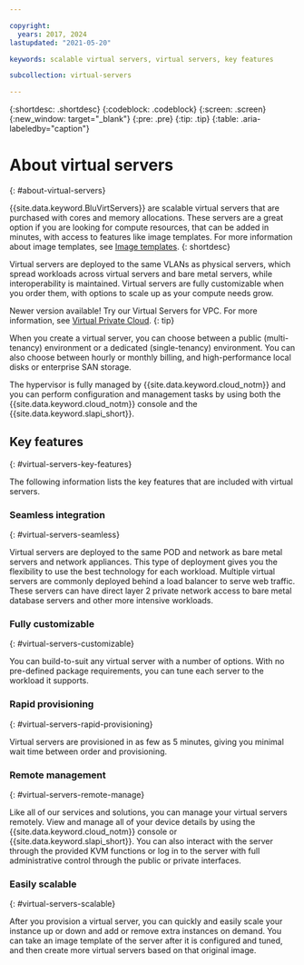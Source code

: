 ```yaml
---

copyright:
  years: 2017, 2024
lastupdated: "2021-05-20"

keywords: scalable virtual servers, virtual servers, key features

subcollection: virtual-servers

---
```


{:shortdesc: .shortdesc}
{:codeblock: .codeblock}
{:screen: .screen}
{:new_window: target="_blank"}
{:pre: .pre}
{:tip: .tip}
{:table: .aria-labeledby="caption"}

# About virtual servers
{: #about-virtual-servers}

{{site.data.keyword.BluVirtServers}} are scalable virtual servers that are purchased with cores and memory allocations. These servers are a great option if you are looking for compute resources, that can be added in minutes, with access to features like image templates. For more information about image templates, see [Image templates](/docs/virtual-servers?topic=virtual-servers-image-templates).
{: shortdesc}

Virtual servers are deployed to the same VLANs as physical servers, which spread workloads across virtual servers and bare metal servers, while interoperability is maintained. Virtual servers are fully customizable when you order them, with options to scale up as your compute needs grow.

Newer version available! Try our Virtual Servers for VPC. For more information, see [Virtual Private Cloud](/docs/vpc?topic=vpc-getting-started).
{: tip}

When you create a virtual server, you can choose between a public (multi-tenancy) environment or a dedicated (single-tenancy) environment. You can also choose between hourly or monthly billing, and high-performance local disks or enterprise SAN storage.

The hypervisor is fully managed by {{site.data.keyword.cloud_notm}} and you can perform configuration and management tasks by using both the {{site.data.keyword.cloud_notm}} console and the {{site.data.keyword.slapi_short}}. 

## Key features
{: #virtual-servers-key-features}

The following information lists the key features that are included with virtual servers.

### Seamless integration
{: #virtual-servers-seamless}

Virtual servers are deployed to the same POD and network as bare metal servers and network appliances. This type of deployment gives you the flexibility to use the best technology for each workload. Multiple virtual servers are commonly deployed behind a load balancer to serve web traffic. These servers can have direct layer 2 private network access to bare metal database servers and other more intensive workloads.

### Fully customizable
{: #virtual-servers-customizable}

You can build-to-suit any virtual server with a number of options. With no pre-defined package requirements, you can tune each server to the workload it supports.

### Rapid provisioning
{: #virtual-servers-rapid-provisioning}

Virtual servers are provisioned in as few as 5 minutes, giving you minimal wait time between order and provisioning.

### Remote management
{: #virtual-servers-remote-manage}

Like all of our services and solutions, you can manage your virtual servers remotely. View and manage all of your device details by using the {{site.data.keyword.cloud_notm}} console or {{site.data.keyword.slapi_short}}. You can also interact with the server through the provided KVM functions or log in to the server with full administrative control through the public or private interfaces.

### Easily scalable
{: #virtual-servers-scalable}

After you provision a virtual server, you can quickly and easily scale your instance up or down and add or remove extra instances on demand. You can take an image template of the server after it is configured and tuned, and then create more virtual servers based on that original image.
